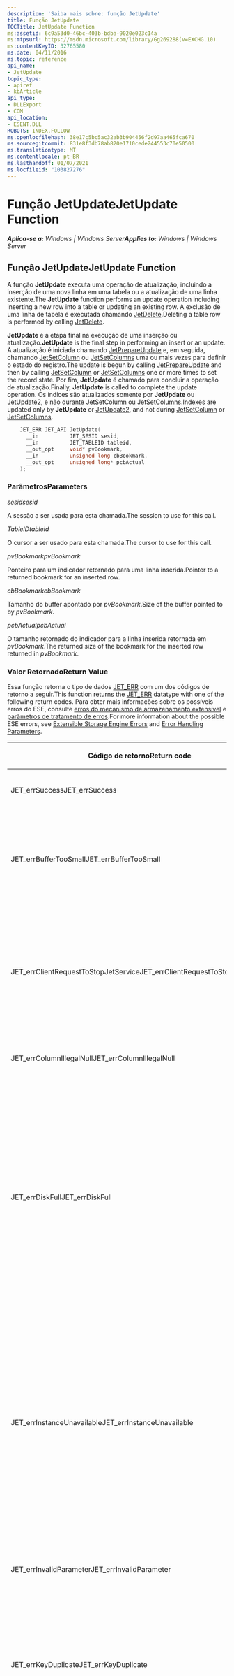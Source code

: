 ```yaml
---
description: 'Saiba mais sobre: função JetUpdate'
title: Função JetUpdate
TOCTitle: JetUpdate Function
ms:assetid: 6c9a53d0-46bc-403b-bdba-9020e023c14a
ms:mtpsurl: https://msdn.microsoft.com/library/Gg269288(v=EXCHG.10)
ms:contentKeyID: 32765580
ms.date: 04/11/2016
ms.topic: reference
api_name:
- JetUpdate
topic_type:
- apiref
- kbArticle
api_type:
- DLLExport
- COM
api_location:
- ESENT.DLL
ROBOTS: INDEX,FOLLOW
ms.openlocfilehash: 38e17c5bc5ac32ab3b904456f2d97aa465fca670
ms.sourcegitcommit: 831e8f3db78ab820e1710cede244553c70e50500
ms.translationtype: MT
ms.contentlocale: pt-BR
ms.lasthandoff: 01/07/2021
ms.locfileid: "103827276"
---
```

# <a name="jetupdate-function"></a><span data-ttu-id="09cda-103">Função JetUpdate</span><span class="sxs-lookup"><span data-stu-id="09cda-103">JetUpdate Function</span></span>


<span data-ttu-id="09cda-104">_**Aplica-se a:** Windows | Windows Server_</span><span class="sxs-lookup"><span data-stu-id="09cda-104">_**Applies to:** Windows | Windows Server_</span></span>

## <a name="jetupdate-function"></a><span data-ttu-id="09cda-105">Função JetUpdate</span><span class="sxs-lookup"><span data-stu-id="09cda-105">JetUpdate Function</span></span>

<span data-ttu-id="09cda-106">A função **JetUpdate** executa uma operação de atualização, incluindo a inserção de uma nova linha em uma tabela ou a atualização de uma linha existente.</span><span class="sxs-lookup"><span data-stu-id="09cda-106">The **JetUpdate** function performs an update operation including inserting a new row into a table or updating an existing row.</span></span> <span data-ttu-id="09cda-107">A exclusão de uma linha de tabela é executada chamando [JetDelete](./jetdelete-function.md).</span><span class="sxs-lookup"><span data-stu-id="09cda-107">Deleting a table row is performed by calling [JetDelete](./jetdelete-function.md).</span></span>

<span data-ttu-id="09cda-108">**JetUpdate** é a etapa final na execução de uma inserção ou atualização.</span><span class="sxs-lookup"><span data-stu-id="09cda-108">**JetUpdate** is the final step in performing an insert or an update.</span></span> <span data-ttu-id="09cda-109">A atualização é iniciada chamando [JetPrepareUpdate](./jetprepareupdate-function.md) e, em seguida, chamando [JetSetColumn](./jetsetcolumn-function.md) ou [JetSetColumns](./jetsetcolumns-function.md) uma ou mais vezes para definir o estado do registro.</span><span class="sxs-lookup"><span data-stu-id="09cda-109">The update is begun by calling [JetPrepareUpdate](./jetprepareupdate-function.md) and then by calling [JetSetColumn](./jetsetcolumn-function.md) or [JetSetColumns](./jetsetcolumns-function.md) one or more times to set the record state.</span></span> <span data-ttu-id="09cda-110">Por fim, **JetUpdate** é chamado para concluir a operação de atualização.</span><span class="sxs-lookup"><span data-stu-id="09cda-110">Finally, **JetUpdate** is called to complete the update operation.</span></span> <span data-ttu-id="09cda-111">Os índices são atualizados somente por **JetUpdate** ou [JetUpdate2](./jetupdate2-function.md), e não durante [JetSetColumn](./jetsetcolumn-function.md) ou [JetSetColumns](./jetsetcolumns-function.md).</span><span class="sxs-lookup"><span data-stu-id="09cda-111">Indexes are updated only by **JetUpdate** or [JetUpdate2](./jetupdate2-function.md), and not during [JetSetColumn](./jetsetcolumn-function.md) or [JetSetColumns](./jetsetcolumns-function.md).</span></span>

```cpp
    JET_ERR JET_API JetUpdate(
      __in          JET_SESID sesid,
      __in          JET_TABLEID tableid,
      __out_opt     void* pvBookmark,
      __in          unsigned long cbBookmark,
      __out_opt     unsigned long* pcbActual
    );
```

### <a name="parameters"></a><span data-ttu-id="09cda-112">Parâmetros</span><span class="sxs-lookup"><span data-stu-id="09cda-112">Parameters</span></span>

<span data-ttu-id="09cda-113">*sesid*</span><span class="sxs-lookup"><span data-stu-id="09cda-113">*sesid*</span></span>

<span data-ttu-id="09cda-114">A sessão a ser usada para esta chamada.</span><span class="sxs-lookup"><span data-stu-id="09cda-114">The session to use for this call.</span></span>

<span data-ttu-id="09cda-115">*TableID*</span><span class="sxs-lookup"><span data-stu-id="09cda-115">*tableid*</span></span>

<span data-ttu-id="09cda-116">O cursor a ser usado para esta chamada.</span><span class="sxs-lookup"><span data-stu-id="09cda-116">The cursor to use for this call.</span></span>

<span data-ttu-id="09cda-117">*pvBookmark*</span><span class="sxs-lookup"><span data-stu-id="09cda-117">*pvBookmark*</span></span>

<span data-ttu-id="09cda-118">Ponteiro para um indicador retornado para uma linha inserida.</span><span class="sxs-lookup"><span data-stu-id="09cda-118">Pointer to a returned bookmark for an inserted row.</span></span>

<span data-ttu-id="09cda-119">*cbBookmark*</span><span class="sxs-lookup"><span data-stu-id="09cda-119">*cbBookmark*</span></span>

<span data-ttu-id="09cda-120">Tamanho do buffer apontado por *pvBookmark*.</span><span class="sxs-lookup"><span data-stu-id="09cda-120">Size of the buffer pointed to by *pvBookmark*.</span></span>

<span data-ttu-id="09cda-121">*pcbActual*</span><span class="sxs-lookup"><span data-stu-id="09cda-121">*pcbActual*</span></span>

<span data-ttu-id="09cda-122">O tamanho retornado do indicador para a linha inserida retornada em *pvBookmark*.</span><span class="sxs-lookup"><span data-stu-id="09cda-122">The returned size of the bookmark for the inserted row returned in *pvBookmark*.</span></span>

### <a name="return-value"></a><span data-ttu-id="09cda-123">Valor Retornado</span><span class="sxs-lookup"><span data-stu-id="09cda-123">Return Value</span></span>

<span data-ttu-id="09cda-124">Essa função retorna o tipo de dados [JET_ERR](./jet-err.md) com um dos códigos de retorno a seguir.</span><span class="sxs-lookup"><span data-stu-id="09cda-124">This function returns the [JET_ERR](./jet-err.md) datatype with one of the following return codes.</span></span> <span data-ttu-id="09cda-125">Para obter mais informações sobre os possíveis erros do ESE, consulte [erros do mecanismo de armazenamento extensível](./extensible-storage-engine-errors.md) e [parâmetros de tratamento de erros](./error-handling-parameters.md).</span><span class="sxs-lookup"><span data-stu-id="09cda-125">For more information about the possible ESE errors, see [Extensible Storage Engine Errors](./extensible-storage-engine-errors.md) and [Error Handling Parameters](./error-handling-parameters.md).</span></span>

<table>
<colgroup>
<col style="width: 50%" />
<col style="width: 50%" />
</colgroup>
<thead>
<tr class="header">
<th><p><span data-ttu-id="09cda-126">Código de retorno</span><span class="sxs-lookup"><span data-stu-id="09cda-126">Return code</span></span></p></th>
<th><p><span data-ttu-id="09cda-127">Descrição</span><span class="sxs-lookup"><span data-stu-id="09cda-127">Description</span></span></p></th>
</tr>
</thead>
<tbody>
<tr class="odd">
<td><p><span data-ttu-id="09cda-128">JET_errSuccess</span><span class="sxs-lookup"><span data-stu-id="09cda-128">JET_errSuccess</span></span></p></td>
<td><p><span data-ttu-id="09cda-129">A operação foi concluída com sucesso.</span><span class="sxs-lookup"><span data-stu-id="09cda-129">The operation completed successfully.</span></span></p></td>
</tr>
<tr class="even">
<td><p><span data-ttu-id="09cda-130">JET_errBufferTooSmall</span><span class="sxs-lookup"><span data-stu-id="09cda-130">JET_errBufferTooSmall</span></span></p></td>
<td><p><span data-ttu-id="09cda-131">O buffer fornecido para o indicador de registro não é suficientemente grande o suficiente para armazenar o indicador de registro.</span><span class="sxs-lookup"><span data-stu-id="09cda-131">The given buffer for the record bookmark is not sufficiently large enough to store the record bookmark.</span></span></p></td>
</tr>
<tr class="odd">
<td><p><span data-ttu-id="09cda-132">JET_errClientRequestToStopJetService</span><span class="sxs-lookup"><span data-stu-id="09cda-132">JET_errClientRequestToStopJetService</span></span></p></td>
<td><p><span data-ttu-id="09cda-133">Não é possível concluir a operação porque toda a atividade na instância associada à sessão foi interrompida como resultado de uma chamada para <a href="gg269240(v=exchg.10).md">JetStopService</a>.</span><span class="sxs-lookup"><span data-stu-id="09cda-133">It is not possible to complete the operation because all activity on the instance associated with the session has ceased as a result of a call to <a href="gg269240(v=exchg.10).md">JetStopService</a>.</span></span></p></td>
</tr>
<tr class="even">
<td><p><span data-ttu-id="09cda-134">JET_errColumnIllegalNull</span><span class="sxs-lookup"><span data-stu-id="09cda-134">JET_errColumnIllegalNull</span></span></p></td>
<td><p><span data-ttu-id="09cda-135">O mesmo que JET_errNullInvalid.</span><span class="sxs-lookup"><span data-stu-id="09cda-135">Same as JET_errNullInvalid.</span></span></p></td>
</tr>
<tr class="odd">
<td><p><span data-ttu-id="09cda-136">JET_errDiskFull</span><span class="sxs-lookup"><span data-stu-id="09cda-136">JET_errDiskFull</span></span></p></td>
<td><p><span data-ttu-id="09cda-137">A operação de atualização requer o crescimento do arquivo de banco de dados ou a alocação do arquivo de log, mas a unidade de disco em que reside o arquivo de banco de dados ou a série de logs está cheia.</span><span class="sxs-lookup"><span data-stu-id="09cda-137">The update operation requires database file growth, or log file allocation, but the disk drive where the database file or log series resides is full.</span></span> <span data-ttu-id="09cda-138">Como alternativa, o arquivo de banco de dados está em um volume formatado em FAT32 e o arquivo de banco de dados já está 4GBytes, o limite por arquivo para FAT32.</span><span class="sxs-lookup"><span data-stu-id="09cda-138">Alternatively, the database file is on a FAT32 formatted volume and the database file is already 4GBytes, the per file limit for FAT32.</span></span></p></td>
</tr>
<tr class="even">
<td><p><span data-ttu-id="09cda-139">JET_errInstanceUnavailable</span><span class="sxs-lookup"><span data-stu-id="09cda-139">JET_errInstanceUnavailable</span></span></p></td>
<td><p><span data-ttu-id="09cda-140">Não é possível concluir a operação porque a instância associada à sessão encontrou um erro fatal que exige que o acesso a todos os dados seja revogado para proteger a integridade desses dados.</span><span class="sxs-lookup"><span data-stu-id="09cda-140">It is not possible to complete the operation because the instance associated with the session has encountered a fatal error that requires that access to all data be revoked to protect the integrity of that data.</span></span></p>
<p><span data-ttu-id="09cda-141"><strong>Windows XP:</strong>  Esse erro só será retornado pelo Windows XP e por versões posteriores.</span><span class="sxs-lookup"><span data-stu-id="09cda-141"><strong>Windows XP:</strong>  This error will only be returned by Windows XP and later releases.</span></span></p></td>
</tr>
<tr class="odd">
<td><p><span data-ttu-id="09cda-142">JET_errInvalidParameter</span><span class="sxs-lookup"><span data-stu-id="09cda-142">JET_errInvalidParameter</span></span></p></td>
<td><p><span data-ttu-id="09cda-143">O parâmetro <em>Prep</em> fornecido na função <a href="gg269339(v=exchg.10).md">JetPrepareUpdate</a> não é um sinalizador válido.</span><span class="sxs-lookup"><span data-stu-id="09cda-143">The given <em>prep</em> parameter in the <a href="gg269339(v=exchg.10).md">JetPrepareUpdate</a> function is not a valid flag.</span></span></p></td>
</tr>
<tr class="even">
<td><p><span data-ttu-id="09cda-144">JET_errKeyDuplicate</span><span class="sxs-lookup"><span data-stu-id="09cda-144">JET_errKeyDuplicate</span></span></p></td>
<td><p><span data-ttu-id="09cda-145">Uma chave de índice para este registro é uma duplicata de outra chave de índice para outro registro que já está na tabela e o índice não permite duplicatas.</span><span class="sxs-lookup"><span data-stu-id="09cda-145">An index key for this record is a duplicate of another index key for another record already in the table and the index does not allow duplicates.</span></span></p></td>
</tr>
<tr class="odd">
<td><p><span data-ttu-id="09cda-146">JET_errKeyTruncated</span><span class="sxs-lookup"><span data-stu-id="09cda-146">JET_errKeyTruncated</span></span></p></td>
<td><p><span data-ttu-id="09cda-147">O registro inserido ou atualizado tem um ou mais índices para os quais a chave gerada teria excedido o tamanho máximo permitido.</span><span class="sxs-lookup"><span data-stu-id="09cda-147">The inserted or updated record has one or more indices for which the generated key would have exceeded the maximum allowable size.</span></span> <span data-ttu-id="09cda-148">Como resultado, a operação falhou ao impedir o truncamento de chave.</span><span class="sxs-lookup"><span data-stu-id="09cda-148">As a result, the operation has failed to prevent key truncation.</span></span></p></td>
</tr>
<tr class="even">
<td><p><span data-ttu-id="09cda-149">JET_errMultiValuedIndexViolation</span><span class="sxs-lookup"><span data-stu-id="09cda-149">JET_errMultiValuedIndexViolation</span></span></p></td>
<td><p><span data-ttu-id="09cda-150">O registro inserido ou atualizado tem uma coluna de vários valores indexada com dois ou mais valores que são idênticos no tamanho de chave de comprimento máximo definido para o índice.</span><span class="sxs-lookup"><span data-stu-id="09cda-150">The inserted or updated record has an indexed multi-value column with two or more values that are identical within the maximum length key size set for the index.</span></span> <span data-ttu-id="09cda-151">Como resultado, o registro tem duas entradas idênticas no índice que são inválidas.</span><span class="sxs-lookup"><span data-stu-id="09cda-151">As a result, the record has two identical entries in the index which is invalid.</span></span></p></td>
</tr>
<tr class="odd">
<td><p><span data-ttu-id="09cda-152">JET_errNotInitialized</span><span class="sxs-lookup"><span data-stu-id="09cda-152">JET_errNotInitialized</span></span></p></td>
<td><p><span data-ttu-id="09cda-153">Não é possível concluir a operação porque a instância associada à sessão ainda não foi inicializada.</span><span class="sxs-lookup"><span data-stu-id="09cda-153">It is not possible to complete the operation because the instance associated with the session has not been initialized yet.</span></span></p></td>
</tr>
<tr class="even">
<td><p><span data-ttu-id="09cda-154">JET_errNullInvalid</span><span class="sxs-lookup"><span data-stu-id="09cda-154">JET_errNullInvalid</span></span></p></td>
<td><p><span data-ttu-id="09cda-155">Uma ou mais colunas no registro a serem inseridas ou no estado atualizado de um registro que está sendo substituído são <strong>nulas</strong> , o que viola a restrição definida para essas colunas.</span><span class="sxs-lookup"><span data-stu-id="09cda-155">One or more columns in the record to be inserted or in the updated state of a record being replace is <strong>NULL</strong> which violates the defined constraint for those columns.</span></span></p></td>
</tr>
<tr class="odd">
<td><p><span data-ttu-id="09cda-156">JET_errNullKeyDisallowed</span><span class="sxs-lookup"><span data-stu-id="09cda-156">JET_errNullKeyDisallowed</span></span></p></td>
<td><p><span data-ttu-id="09cda-157">Um ou mais índices estão definidos para não permitir uma chave <strong>nula</strong> e o estado inserido ou atualizado de um registro que está sendo substituído viola essa restrição definida.</span><span class="sxs-lookup"><span data-stu-id="09cda-157">One or more indexes are defined not to allow a <strong>NULL</strong> key and the inserted or updated state of a record being replaced violates this defined constraint.</span></span></p></td>
</tr>
<tr class="even">
<td><p><span data-ttu-id="09cda-158">JET_errRecordPrimaryChanged</span><span class="sxs-lookup"><span data-stu-id="09cda-158">JET_errRecordPrimaryChanged</span></span></p></td>
<td><p><span data-ttu-id="09cda-159">Uma operação de substituição de registro atualizou a chave primária.</span><span class="sxs-lookup"><span data-stu-id="09cda-159">A record replacement operation has updated the primary key.</span></span> <span data-ttu-id="09cda-160">As atualizações nas colunas de chave primária devem ser feitas por meio da exclusão do registro existente e da inserção de um novo registro com os dados desejados.</span><span class="sxs-lookup"><span data-stu-id="09cda-160">Updates to primary key columns must be done through deleting the existing record and inserting a new record with the desired data.</span></span></p></td>
</tr>
<tr class="odd">
<td><p><span data-ttu-id="09cda-161">JET_errRestoreInProgress</span><span class="sxs-lookup"><span data-stu-id="09cda-161">JET_errRestoreInProgress</span></span></p></td>
<td><p><span data-ttu-id="09cda-162">Não é possível concluir a operação porque uma operação de restauração está em andamento na instância associada à sessão.</span><span class="sxs-lookup"><span data-stu-id="09cda-162">It is not possible to complete the operation because a restore operation is in progress on the instance associated with the session.</span></span></p></td>
</tr>
<tr class="even">
<td><p><span data-ttu-id="09cda-163">JET_errSessionSharingViolation</span><span class="sxs-lookup"><span data-stu-id="09cda-163">JET_errSessionSharingViolation</span></span></p></td>
<td><p><span data-ttu-id="09cda-164">A mesma sessão não pode ser usada para mais de um thread ao mesmo tempo.</span><span class="sxs-lookup"><span data-stu-id="09cda-164">The same session cannot be used for more than one thread at the same time.</span></span></p>
<p><span data-ttu-id="09cda-165"><strong>Windows XP:</strong>  Esse erro só será retornado pelo Windows XP e por versões posteriores.</span><span class="sxs-lookup"><span data-stu-id="09cda-165"><strong>Windows XP:</strong>  This error will only be returned by Windows XP and later releases.</span></span></p></td>
</tr>
<tr class="odd">
<td><p><span data-ttu-id="09cda-166">JET_errTermInProgress</span><span class="sxs-lookup"><span data-stu-id="09cda-166">JET_errTermInProgress</span></span></p></td>
<td><p><span data-ttu-id="09cda-167">Não é possível concluir a operação porque a instância associada à sessão está sendo desligada.</span><span class="sxs-lookup"><span data-stu-id="09cda-167">It is not possible to complete the operation because the instance associated with the session is being shut down.</span></span></p></td>
</tr>
<tr class="even">
<td><p><span data-ttu-id="09cda-168">JET_errTransReadOnly</span><span class="sxs-lookup"><span data-stu-id="09cda-168">JET_errTransReadOnly</span></span></p></td>
<td><p><span data-ttu-id="09cda-169">É ilegal tentar uma atualização quando dentro do escopo de uma transação somente leitura.</span><span class="sxs-lookup"><span data-stu-id="09cda-169">It is illegal to attempt an update when inside the scope of a read only transaction.</span></span> <span data-ttu-id="09cda-170">Uma transação somente leitura é uma transação que foi iniciada usando uma chamada para <a href="gg269268(v=exchg.10).md">JetBeginTransaction2</a> com JET_bitTransactionReadOnly.</span><span class="sxs-lookup"><span data-stu-id="09cda-170">A read only transaction is a transaction that has been started using a call to <a href="gg269268(v=exchg.10).md">JetBeginTransaction2</a> with JET_bitTransactionReadOnly.</span></span></p>
<p><span data-ttu-id="09cda-171"><strong>Windows XP:</strong>  Esse erro só será retornado pelo Windows XP e por versões posteriores.</span><span class="sxs-lookup"><span data-stu-id="09cda-171"><strong>Windows XP:</strong>  This error will only be returned by Windows XP and later releases.</span></span></p></td>
</tr>
<tr class="odd">
<td><p><span data-ttu-id="09cda-172">JET_errUpdateNotPrepared</span><span class="sxs-lookup"><span data-stu-id="09cda-172">JET_errUpdateNotPrepared</span></span></p></td>
<td><p><span data-ttu-id="09cda-173"><a href="gg269339(v=exchg.10).md">JetPrepareUpdate</a> foi chamado com JET_prepCancel, mas o cursor não estava no estado preparado.</span><span class="sxs-lookup"><span data-stu-id="09cda-173"><a href="gg269339(v=exchg.10).md">JetPrepareUpdate</a> was called with JET_prepCancel but the cursor was not in the prepared state.</span></span></p></td>
</tr>
<tr class="even">
<td><p><span data-ttu-id="09cda-174">JET_errVersionStoreOutOfMemory</span><span class="sxs-lookup"><span data-stu-id="09cda-174">JET_errVersionStoreOutOfMemory</span></span></p></td>
<td><p><span data-ttu-id="09cda-175">A operação falhou porque não há memória suficiente para reter informações transacionais sobre a atualização.</span><span class="sxs-lookup"><span data-stu-id="09cda-175">The operation failed because there is not enough memory to retain transactional information about the update.</span></span></p></td>
</tr>
<tr class="odd">
<td><p><span data-ttu-id="09cda-176">JET_errWriteConflict</span><span class="sxs-lookup"><span data-stu-id="09cda-176">JET_errWriteConflict</span></span></p></td>
<td><p><span data-ttu-id="09cda-177">Outra sessão bloqueou anteriormente o registro para atualização.</span><span class="sxs-lookup"><span data-stu-id="09cda-177">Another session has previously locked the record for update.</span></span> <span data-ttu-id="09cda-178">A atualização tentada por esta sessão falhará.</span><span class="sxs-lookup"><span data-stu-id="09cda-178">The update attempted by this session will fail.</span></span></p></td>
</tr>
</tbody>
</table>


<span data-ttu-id="09cda-179">Em caso de sucesso, a operação abrir atualização no cursor é concluída.</span><span class="sxs-lookup"><span data-stu-id="09cda-179">On success, the open update operation on the cursor is completed.</span></span> <span data-ttu-id="09cda-180">Se uma coluna de incremento automático for definida para a tabela, esse valor será definido para registros inseridos.</span><span class="sxs-lookup"><span data-stu-id="09cda-180">If an auto-increment column is defined for the table, then this value is set for inserted records.</span></span> <span data-ttu-id="09cda-181">Se uma coluna de versão for definida para a tabela, seu valor será inicializado para registros recentemente inseridos ou incrementado cada vez que um registro for substituído.</span><span class="sxs-lookup"><span data-stu-id="09cda-181">If a version column is defined for the table, then its value is initialized for newly inserted records, or incremented each time a record is replaced.</span></span> <span data-ttu-id="09cda-182">Todos os índices, incluindo índices clusterizados e não clusterizados, são atualizados.</span><span class="sxs-lookup"><span data-stu-id="09cda-182">All indexes, including clustered and non-clustered indexes are updated.</span></span>

<span data-ttu-id="09cda-183">Em caso de falha, nenhuma alteração de qualquer tipo é feita no banco de dados.</span><span class="sxs-lookup"><span data-stu-id="09cda-183">On failure, no changes of any kind are made to the database.</span></span> <span data-ttu-id="09cda-184">Antes de INSERT e before, as funções REPLACE de retorno de chamada podem ter sido chamadas, mas após INSERT e After Replace não serão chamadas, já que o último não pode fazer com que uma atualização falhe.</span><span class="sxs-lookup"><span data-stu-id="09cda-184">Before insert and before replace callback functions may have been called, but after insert and after replace callbacks will not have been called, since the latter cannot cause an update to fail.</span></span> <span data-ttu-id="09cda-185">O buffer de cópia do cursor é deixado em seu estado preparado, para que a oportunidade exista para corrigir incrementalmente os problemas que causaram erros e repita a operação de atualização.</span><span class="sxs-lookup"><span data-stu-id="09cda-185">The cursor copy buffer is left in its prepared state, so that the opportunity exists to incrementally correct the problems that caused errors and retry the update operation.</span></span>

#### <a name="remarks"></a><span data-ttu-id="09cda-186">Comentários</span><span class="sxs-lookup"><span data-stu-id="09cda-186">Remarks</span></span>

<span data-ttu-id="09cda-187">As funções de retorno de chamada podem ser registradas para serem chamadas antes ou depois da inserção, e antes ou após a atualização.</span><span class="sxs-lookup"><span data-stu-id="09cda-187">Callback functions can be registered to be called before or after insert, and before or after update.</span></span>

<span data-ttu-id="09cda-188">As limitações de tamanho de registro são impostas por [JetSetColumn](./jetsetcolumn-function.md)e não em geral por **JetUpdate**.</span><span class="sxs-lookup"><span data-stu-id="09cda-188">Record size limitations are enforced by [JetSetColumn](./jetsetcolumn-function.md), and not in general by **JetUpdate**.</span></span>

<span data-ttu-id="09cda-189">É importante entender o impacto da execução de um grande número de operações de atualização dentro de uma única transação.</span><span class="sxs-lookup"><span data-stu-id="09cda-189">It is important to understand the impact of performing a large number of update operations inside of a single transaction.</span></span> <span data-ttu-id="09cda-190">Cada atualização do banco de dados deve ser controlada pelo mecanismo de banco de dados no repositório de versão.</span><span class="sxs-lookup"><span data-stu-id="09cda-190">Each update to the database must be tracked by the database engine in the version store.</span></span> <span data-ttu-id="09cda-191">O repositório de versão mantém um registro ao vivo de todas as diferentes versões de cada registro ou entrada de índice no banco de dados que pode ser visto por todas as transações ativas.</span><span class="sxs-lookup"><span data-stu-id="09cda-191">The version store holds a live record of all the different versions of each record or index entry in the database that can be seen by all active transactions.</span></span> <span data-ttu-id="09cda-192">Essas versões são usadas para dar suporte ao controle de simultaneidade de várias versões em uso pelo mecanismo de banco de dados para dar suporte a transações usando o isolamento de instantâneo.</span><span class="sxs-lookup"><span data-stu-id="09cda-192">These versions are used to support the multi-versioned concurrency control in use by the database engine to support transactions using snapshot isolation.</span></span> <span data-ttu-id="09cda-193">Depois que o mecanismo de banco de dados tiver esgotado os recursos usados para armazenar essas versões, ele não poderá mais aceitar outras alterações até que algumas transações tenham sido concluídas para permitir que esses recursos sejam recuperados.</span><span class="sxs-lookup"><span data-stu-id="09cda-193">Once the database engine has exhausted the resources used to store these versions then it can no longer accept further changes until some transactions have concluded to allow these resources to be reclaimed.</span></span> <span data-ttu-id="09cda-194">Quando o mecanismo estiver nesse estado, todas as atualizações falharão com JET_errVersionStoreOutOfMemory.</span><span class="sxs-lookup"><span data-stu-id="09cda-194">When the engine is in this state, all updates will fail with JET_errVersionStoreOutOfMemory.</span></span> <span data-ttu-id="09cda-195">Os recursos disponíveis para o mecanismo de banco de dados para armazenar essas versões podem ser controlados usando [JetSetSystemParameter](./jetsetsystemparameter-function.md) com [JET_paramMaxVerPages](./resource-parameters.md) e [JET_paramGlobalMinVerPages](./resource-parameters.md).</span><span class="sxs-lookup"><span data-stu-id="09cda-195">The resources available to the database engine to store these versions can be controlled using [JetSetSystemParameter](./jetsetsystemparameter-function.md) with [JET_paramMaxVerPages](./resource-parameters.md) and [JET_paramGlobalMinVerPages](./resource-parameters.md).</span></span>

#### <a name="requirements"></a><span data-ttu-id="09cda-196">Requisitos</span><span class="sxs-lookup"><span data-stu-id="09cda-196">Requirements</span></span>

<table>
<colgroup>
<col style="width: 50%" />
<col style="width: 50%" />
</colgroup>
<tbody>
<tr class="odd">
<td><p><span data-ttu-id="09cda-197"><strong>Cliente</strong></span><span class="sxs-lookup"><span data-stu-id="09cda-197"><strong>Client</strong></span></span></p></td>
<td><p><span data-ttu-id="09cda-198">Requer o Windows Vista, o Windows XP ou o Windows 2000 Professional.</span><span class="sxs-lookup"><span data-stu-id="09cda-198">Requires Windows Vista, Windows XP, or Windows 2000 Professional.</span></span></p></td>
</tr>
<tr class="even">
<td><p><span data-ttu-id="09cda-199"><strong>Servidor</strong></span><span class="sxs-lookup"><span data-stu-id="09cda-199"><strong>Server</strong></span></span></p></td>
<td><p><span data-ttu-id="09cda-200">Requer o Windows Server 2008, o Windows Server 2003 ou o Windows 2000 Server.</span><span class="sxs-lookup"><span data-stu-id="09cda-200">Requires Windows Server 2008, Windows Server 2003, or Windows 2000 Server.</span></span></p></td>
</tr>
<tr class="odd">
<td><p><span data-ttu-id="09cda-201"><strong>Cabeçalho</strong></span><span class="sxs-lookup"><span data-stu-id="09cda-201"><strong>Header</strong></span></span></p></td>
<td><p><span data-ttu-id="09cda-202">Declarado em ESENT. h.</span><span class="sxs-lookup"><span data-stu-id="09cda-202">Declared in Esent.h.</span></span></p></td>
</tr>
<tr class="even">
<td><p><span data-ttu-id="09cda-203"><strong>Biblioteca</strong></span><span class="sxs-lookup"><span data-stu-id="09cda-203"><strong>Library</strong></span></span></p></td>
<td><p><span data-ttu-id="09cda-204">Use ESENT. lib.</span><span class="sxs-lookup"><span data-stu-id="09cda-204">Use ESENT.lib.</span></span></p></td>
</tr>
<tr class="odd">
<td><p><span data-ttu-id="09cda-205"><strong>DLL</strong></span><span class="sxs-lookup"><span data-stu-id="09cda-205"><strong>DLL</strong></span></span></p></td>
<td><p><span data-ttu-id="09cda-206">Requer ESENT.dll.</span><span class="sxs-lookup"><span data-stu-id="09cda-206">Requires ESENT.dll.</span></span></p></td>
</tr>
</tbody>
</table>


#### <a name="see-also"></a><span data-ttu-id="09cda-207">Consulte Também</span><span class="sxs-lookup"><span data-stu-id="09cda-207">See Also</span></span>

[<span data-ttu-id="09cda-208">JET_ERR</span><span class="sxs-lookup"><span data-stu-id="09cda-208">JET_ERR</span></span>](./jet-err.md)  
[<span data-ttu-id="09cda-209">JET_SESID</span><span class="sxs-lookup"><span data-stu-id="09cda-209">JET_SESID</span></span>](./jet-sesid.md)  
[<span data-ttu-id="09cda-210">JET_TABLEID</span><span class="sxs-lookup"><span data-stu-id="09cda-210">JET_TABLEID</span></span>](./jet-tableid.md)  
[<span data-ttu-id="09cda-211">JetDelete</span><span class="sxs-lookup"><span data-stu-id="09cda-211">JetDelete</span></span>](./jetdelete-function.md)  
[<span data-ttu-id="09cda-212">JetPrepareUpdate</span><span class="sxs-lookup"><span data-stu-id="09cda-212">JetPrepareUpdate</span></span>](./jetprepareupdate-function.md)  
[<span data-ttu-id="09cda-213">JetRegisterCallback</span><span class="sxs-lookup"><span data-stu-id="09cda-213">JetRegisterCallback</span></span>](./jetregistercallback-function.md)  
[<span data-ttu-id="09cda-214">JetRetrieveColumn</span><span class="sxs-lookup"><span data-stu-id="09cda-214">JetRetrieveColumn</span></span>](./jetretrievecolumn-function.md)  
[<span data-ttu-id="09cda-215">JetRetrieveColumns</span><span class="sxs-lookup"><span data-stu-id="09cda-215">JetRetrieveColumns</span></span>](./jetretrievecolumns-function.md)  
[<span data-ttu-id="09cda-216">JetSetColumn</span><span class="sxs-lookup"><span data-stu-id="09cda-216">JetSetColumn</span></span>](./jetsetcolumn-function.md)  
[<span data-ttu-id="09cda-217">JetSetColumns</span><span class="sxs-lookup"><span data-stu-id="09cda-217">JetSetColumns</span></span>](./jetsetcolumns-function.md)  
[<span data-ttu-id="09cda-218">JetSetSystemParameter</span><span class="sxs-lookup"><span data-stu-id="09cda-218">JetSetSystemParameter</span></span>](./jetsetsystemparameter-function.md)  
[<span data-ttu-id="09cda-219">Parâmetros do sistema</span><span class="sxs-lookup"><span data-stu-id="09cda-219">System Parameters</span></span>](./extensible-storage-engine-system-parameters.md)
